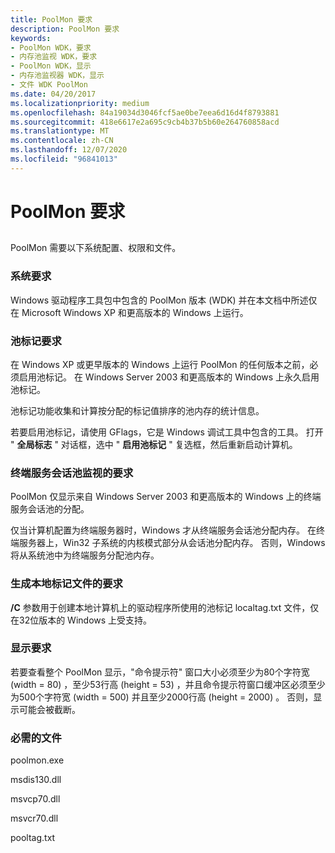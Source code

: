```yaml
---
title: PoolMon 要求
description: PoolMon 要求
keywords:
- PoolMon WDK，要求
- 内存池监视 WDK，要求
- PoolMon WDK，显示
- 内存池监视器 WDK，显示
- 文件 WDK PoolMon
ms.date: 04/20/2017
ms.localizationpriority: medium
ms.openlocfilehash: 84a19034d3046fcf5ae0be7eea6d16d4f8793881
ms.sourcegitcommit: 418e6617e2a695c9cb4b37b5b60e264760858acd
ms.translationtype: MT
ms.contentlocale: zh-CN
ms.lasthandoff: 12/07/2020
ms.locfileid: "96841013"
---
```

# <a name="poolmon-requirements"></a>PoolMon 要求


## <span id="ddk_poolmon_requirements_tools"></span><span id="DDK_POOLMON_REQUIREMENTS_TOOLS"></span>


PoolMon 需要以下系统配置、权限和文件。

### <a name="span-idsystem_requirementsspanspan-idsystem_requirementsspanspan-idsystem_requirementsspansystem-requirements"></a><span id="System_Requirements"></span><span id="system_requirements"></span><span id="SYSTEM_REQUIREMENTS"></span>系统要求

Windows 驱动程序工具包中包含的 PoolMon 版本 (WDK) 并在本文档中所述仅在 Microsoft Windows XP 和更高版本的 Windows 上运行。

### <a name="span-idpool_tagging_requirementspanspan-idpool_tagging_requirementspanspan-idpool_tagging_requirementspanpool-tagging-requirement"></a><span id="Pool_Tagging_Requirement"></span><span id="pool_tagging_requirement"></span><span id="POOL_TAGGING_REQUIREMENT"></span>池标记要求

在 Windows XP 或更早版本的 Windows 上运行 PoolMon 的任何版本之前，必须启用池标记。 在 Windows Server 2003 和更高版本的 Windows 上永久启用池标记。

池标记功能收集和计算按分配的标记值排序的池内存的统计信息。

若要启用池标记，请使用 GFlags，它是 Windows 调试工具中包含的工具。 打开 " **全局标志** " 对话框，选中 " **启用池标记** " 复选框，然后重新启动计算机。

### <a name="span-idrequirements_for_terminal_services_session_pool_monitoringspanspan-idrequirements_for_terminal_services_session_pool_monitoringspanspan-idrequirements_for_terminal_services_session_pool_monitoringspanrequirements-for-terminal-services-session-pool-monitoring"></a><span id="Requirements_for_Terminal_Services_Session_Pool_Monitoring"></span><span id="requirements_for_terminal_services_session_pool_monitoring"></span><span id="REQUIREMENTS_FOR_TERMINAL_SERVICES_SESSION_POOL_MONITORING"></span>终端服务会话池监视的要求

PoolMon 仅显示来自 Windows Server 2003 和更高版本的 Windows 上的终端服务会话池的分配。

仅当计算机配置为终端服务器时，Windows 才从终端服务会话池分配内存。 在终端服务器上，Win32 子系统的内核模式部分从会话池分配内存。 否则，Windows 将从系统池中为终端服务分配池内存。

### <a name="span-idrequirements_for_generating_a_local_tag_filespanspan-idrequirements_for_generating_a_local_tag_filespanspan-idrequirements_for_generating_a_local_tag_filespanrequirements-for-generating-a-local-tag-file"></a><span id="Requirements_for_Generating_a_Local_Tag_File"></span><span id="requirements_for_generating_a_local_tag_file"></span><span id="REQUIREMENTS_FOR_GENERATING_A_LOCAL_TAG_FILE"></span>生成本地标记文件的要求

**/C** 参数用于创建本地计算机上的驱动程序所使用的池标记 localtag.txt 文件，仅在32位版本的 Windows 上受支持。

### <a name="span-iddisplay_requirementsspanspan-iddisplay_requirementsspanspan-iddisplay_requirementsspandisplay-requirements"></a><span id="Display_Requirements"></span><span id="display_requirements"></span><span id="DISPLAY_REQUIREMENTS"></span>显示要求

若要查看整个 PoolMon 显示，"命令提示符" 窗口大小必须至少为80个字符宽 (width = 80) ，至少53行高 (height = 53) ，并且命令提示符窗口缓冲区必须至少为500个字符宽 (width = 500) 并且至少2000行高 (height = 2000) 。 否则，显示可能会被截断。

### <a name="span-idrequired_filesspanspan-idrequired_filesspanspan-idrequired_filesspanrequired-files"></a><span id="Required_Files"></span><span id="required_files"></span><span id="REQUIRED_FILES"></span>必需的文件

poolmon.exe

msdis130.dll

msvcp70.dll

msvcr70.dll

pooltag.txt

 

 





